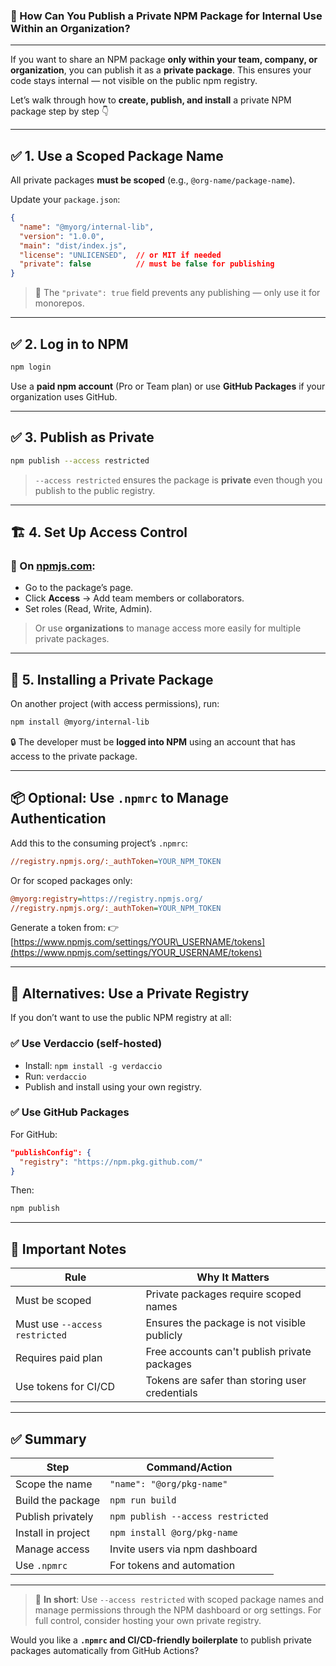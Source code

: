 ### 🔐 How Can You Publish a **Private NPM Package** for Internal Use Within an Organization?

---

If you want to share an NPM package **only within your team, company, or organization**, you can publish it as a **private package**. This ensures your code stays internal — not visible on the public npm registry.

Let’s walk through how to **create, publish, and install** a private NPM package step by step 👇

---

## ✅ 1. Use a **Scoped Package Name**

All private packages **must be scoped** (e.g., `@org-name/package-name`).

Update your `package.json`:

```json
{
  "name": "@myorg/internal-lib",
  "version": "1.0.0",
  "main": "dist/index.js",
  "license": "UNLICENSED",  // or MIT if needed
  "private": false          // must be false for publishing
}
```

> 🔐 The `"private": true` field prevents any publishing — only use it for monorepos.

---

## ✅ 2. Log in to NPM

```bash
npm login
```

Use a **paid npm account** (Pro or Team plan) or use **GitHub Packages** if your organization uses GitHub.

---

## ✅ 3. Publish as Private

```bash
npm publish --access restricted
```

> `--access restricted` ensures the package is **private** even though you publish to the public registry.

---

## 🏗️ 4. Set Up Access Control

### 🔧 On [npmjs.com](https://npmjs.com):

* Go to the package’s page.
* Click **Access** → Add team members or collaborators.
* Set roles (Read, Write, Admin).

> Or use **organizations** to manage access more easily for multiple private packages.

---

## 🧪 5. Installing a Private Package

On another project (with access permissions), run:

```bash
npm install @myorg/internal-lib
```

🔒 The developer must be **logged into NPM** using an account that has access to the private package.

---

## 📦 Optional: Use `.npmrc` to Manage Authentication

Add this to the consuming project’s `.npmrc`:

```ini
//registry.npmjs.org/:_authToken=YOUR_NPM_TOKEN
```

Or for scoped packages only:

```ini
@myorg:registry=https://registry.npmjs.org/
//registry.npmjs.org/:_authToken=YOUR_NPM_TOKEN
```

Generate a token from:
👉 [https://www.npmjs.com/settings/YOUR\_USERNAME/tokens](https://www.npmjs.com/settings/YOUR_USERNAME/tokens)

---

## 🧱 Alternatives: Use a Private Registry

If you don’t want to use the public NPM registry at all:

### ✅ Use Verdaccio (self-hosted)

* Install: `npm install -g verdaccio`
* Run: `verdaccio`
* Publish and install using your own registry.

### ✅ Use GitHub Packages

For GitHub:

```json
"publishConfig": {
  "registry": "https://npm.pkg.github.com/"
}
```

Then:

```bash
npm publish
```

---

## 🚨 Important Notes

| Rule                           | Why It Matters                                 |
| ------------------------------ | ---------------------------------------------- |
| Must be scoped                 | Private packages require scoped names          |
| Must use `--access restricted` | Ensures the package is not visible publicly    |
| Requires paid plan             | Free accounts can't publish private packages   |
| Use tokens for CI/CD           | Tokens are safer than storing user credentials |

---

## ✅ Summary

| Step               | Command/Action                    |
| ------------------ | --------------------------------- |
| Scope the name     | `"name": "@org/pkg-name"`         |
| Build the package  | `npm run build`                   |
| Publish privately  | `npm publish --access restricted` |
| Install in project | `npm install @org/pkg-name`       |
| Manage access      | Invite users via npm dashboard    |
| Use `.npmrc`       | For tokens and automation         |

---

> 🧠 **In short**:
> Use `--access restricted` with scoped package names and manage permissions through the NPM dashboard or org settings. For full control, consider hosting your own private registry.

Would you like a **`.npmrc` and CI/CD-friendly boilerplate** to publish private packages automatically from GitHub Actions?
